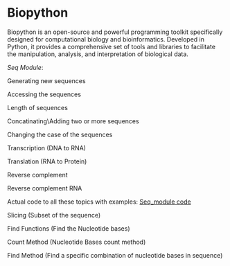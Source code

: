 # Biopython
Biopython is an open-source and powerful programming toolkit specifically designed for computational biology and bioinformatics. Developed in Python, it provides a comprehensive set of tools and libraries to facilitate the manipulation, analysis, and interpretation of biological data.

*Seq Module*:

Generating new sequences

Accessing the sequences

Length of sequences

Concatinating\Adding two or more sequences

Changing the case of the sequences

Transcription (DNA to RNA)

Translation (RNA to Protein)

Reverse complement

Reverse complement RNA

Actual code to all these topics with examples: [Seq_module code](https://github.com/usamapakhtar/biopython/blob/main/Seq_module.py)

Slicing (Subset of the sequence)

Find Functions (Find the Nucleotide bases)

Count Method (Nucleotide Bases count method)

Find Method (Find a specific combination of nucleotide bases in sequence)




